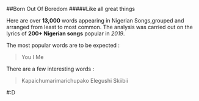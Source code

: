 ##Born Out Of Boredom
#####Like all great things

Here are over **13,000** words appearing in Nigerian Songs,grouped and arranged from least to most common.
The analysis was carried out on the lyrics of **200+ Nigerian songs** popular in _2019_.

The most popular words are to be expected :


> You
> I
> Me

There are a few interesting words :
> Kapaichumarimarichupako
> Elegushi
> Skiibii

#:D
